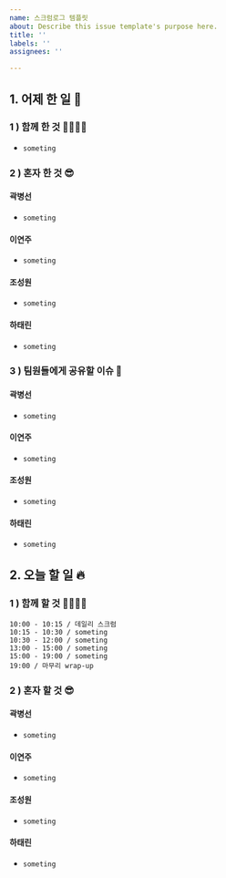 ```yaml
---
name: 스크럼로그 템플릿
about: Describe this issue template's purpose here.
title: ''
labels: ''
assignees: ''

---
```


## 1. 어제 한 일 🌙

### 1 ) 함께 한 것 👨‍👨‍👧‍👧

- `someting`

### 2 ) 혼자 한 것 😎

#### 곽병선

- `someting`

#### 이연주

- `someting`

#### 조성원

- `someting`

#### 하태린

- `someting`

### 3 ) 팀원들에게 공유할 이슈 💌

#### 곽병선

- `someting`

#### 이연주

- `someting`

#### 조성원

- `someting`

#### 하태린

- `someting`

## 2. 오늘 할 일 🔥

### 1 ) 함께 할 것 👨‍👨‍👧‍👧

```
10:00 - 10:15 / 데일리 스크럼
10:15 - 10:30 / someting
10:30 - 12:00 / someting
13:00 - 15:00 / someting
15:00 - 19:00 / someting
19:00 / 마무리 wrap-up
```

### 2 ) 혼자 할 것 😎

#### 곽병선

- `someting`

#### 이연주

- `someting`

#### 조성원

- `someting`

#### 하태린

- `someting`
